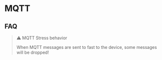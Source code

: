 # MQTT


## FAQ

> ⚠️ MQTT Stress behavior
> 
> When MQTT messages are sent to fast to the device, some messages will be dropped!
